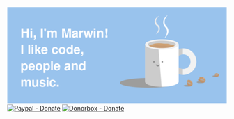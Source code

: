 <!--### Hi there 👋

**marwin89/marwin89** is a ✨ _special_ ✨ repository because its `README.md` (this file) appears on your GitHub profile.

Here are some ideas to get you started:

- 🔭 I’m currently working on ...
- 🌱 I’m currently learning ...
- 👯 I’m looking to collaborate on ...
- 🤔 I’m looking for help with ...
- 💬 Ask me about ...
- 📫 How to reach me: ...
- 😄 Pronouns: ...
- ⚡ Fun fact: ...
-->

<img src="https://github.com/marwin89/marwin89/blob/main/marwin-github-banner.png">
<a href="https://www.paypal.com/paypalme/marwin89"><img src="https://img.shields.io/badge/Paypal-Donate-113399?logo=paypal&logoColor=%23ffffff" alt="Paypal - Donate"></a>   <a href="https://donorbox.org/marwin"><img src="https://img.shields.io/static/v1?label=Donorbox&message=Donate&color=99c3ed" alt="Donorbox - Donate"></a>

